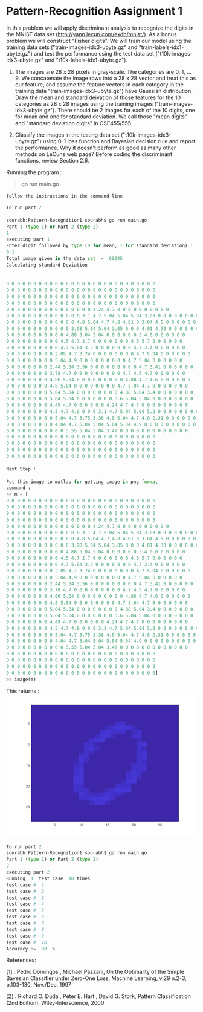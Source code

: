 # Pattern-Recognition Assignment 1
In this problem we will apply discriminant analysis to recognize the digits in the MNIST data set (http://yann.lecun.com/exdb/mnist/). As a bonus problem we will construct "Fisher digits". We will train our model using the training data sets ("train-images-idx3-ubyte.gz" and "train-labels-idx1-ubyte.gz") and test the performance using the test data set ("t10k-images-idx3-ubyte.gz" and "t10k-labels-idx1-ubyte.gz").
1. The images are 28 x 28 pixels in gray-scale. The categories are 0, 1, ... 9. We concatenate the image rows into a 28 x 28 vector and treat this as our feature, and assume the feature vectors in each category in the training data "train-images-idx3-ubyte.gz") have Gaussian distribution. Draw the mean and standard deivation of those features for the 10 categories as 28 x 28 images using the training images ("train-images-idx3-ubyte.gz"). There should be 2 images for each of the 10 digits, one for mean and one for standard deviation. We call those "mean digits" and "standard deviation digits" in CSE455/555.

2. Classify the images in the testing data set ("t10k-images-idx3-ubyte.gz") using 0-1 loss function and Bayesian decision rule and report the performance. Why it doesn't perform as good as many other methods on LeCuns web page? Before coding the discriminant functions, review Section 2.6.


Running the program :
> go run main.go 

``follow the instructions in the command line``

```python
To run part 2

sourabh:Pattern-Recognition1 sourabh$ go run main.go 
Part 1 (type 1) or Part 2 (type 2)
1
executing part 1
Enter digit followed by type (0 for mean, 1 for standard deviation) :
0 1
Total image given in the data set  =  60045
Calculating standard Deviation 


0 0 0 0 0 0 0 0 0 0 0 0 0 0 0 0 0 0 0 0 0 0 0 0 0 0 0 0 
0 0 0 0 0 0 0 0 0 0 0 0 0 0 0 0 0 0 0 0 0 0 0 0 0 0 0 0 
0 0 0 0 0 0 0 0 0 0 0 0 0 0 0 0 0 0 0 0 0 0 0 0 0 0 0 0 
0 0 0 0 0 0 0 0 0 0 0 0 0 0 0 0 0 0 0 0 0 0 0 0 0 0 0 0 
0 0 0 0 0 0 0 0 0 0 0 0 0 0 0 0 4.24 4.7 0 0 0 0 0 0 0 0 0 0 
0 0 0 0 0 0 0 0 0 0 0 0 0 0 3.1 4.7 5.04 5.04 5.04 3.03 0 0 0 0 0 0 0 0 
0 0 0 0 0 0 0 0 0 0 0 0 0 4.8 5.04 4.7 4.8 4.01 0 3.04 4.5 0 0 0 0 0 0 0 
0 0 0 0 0 0 0 0 0 0 0 0 3.98 5.04 5.04 3.05 0 0 0 4.01 4.30 0 0 0 0 0 0 0 
0 0 0 0 0 0 0 0 0 0 0 4.88 5.04 5.04 0 0 0 0 0 0 3.4 0 0 0 0 0 0 0 
0 0 0 0 0 0 0 0 0 0 4.5 4.7 2.7 0 0 0 0 0 0 0 4.5 5.7 0 0 0 0 0 0 
0 0 0 0 0 0 0 0 0 0 4.7 5.04 3.2 0 0 0 0 0 0 0 4.7 2.4 0 0 0 0 0 0 
0 0 0 0 0 0 0 0 0 2.05 4.7 3.74 0 0 0 0 0 0 0 0 4.7 5.04 0 0 0 0 0 0 
0 0 0 0 0 0 0 0 0 5.04 4.9 0 0 0 0 0 0 0 0 0 4.7 5.04 0 0 0 0 0 0 
0 0 0 0 0 0 0 0 2.44 5.04 3.56 0 0 0 0 0 0 0 0 0 4.7 3.41 0 0 0 0 0 0 
0 0 0 0 0 0 0 0 3.78 4.7 0 0 0 0 0 0 0 0 0 4.7 4.5 4.7 0 0 0 0 0 0 
0 0 0 0 0 0 0 0 4.06 5.04 0 0 0 0 0 0 0 0 0 4.88 4.7 4.6 0 0 0 0 0 0 
0 0 0 0 0 0 0 0 4.8 5.04 0 0 0 0 0 0 0 0 4.7 5.04 4.7 0 0 0 0 0 0 0 
0 0 0 0 0 0 0 0 5.04 5.04 0 0 0 0 0 0 0 0 4.88 5.04 3.4 0 0 0 0 0 0 0 
0 0 0 0 0 0 0 0 5.04 5.04 0 0 0 0 0 0 0 3.6 5.04 5.04 0 0 0 0 0 0 0 0 
0 0 0 0 0 0 0 0 4.49 4.7 0 0 0 0 0 0 4.24 4.7 4.7 0 0 0 0 0 0 0 0 0 
0 0 0 0 0 0 0 0 4.5 4.7 4.9 0 0 0 3.1 4.7 5.04 5.04 5.2 0 0 0 0 0 0 0 0 0 
0 0 0 0 0 0 0 0 0 5.04 4.7 3.75 3.36 4.8 5.04 4.7 4.8 2.31 0 0 0 0 0 0 0 0 0 0 
0 0 0 0 0 0 0 0 0 4.04 4.7 5.04 5.04 5.04 5.04 4.9 0 0 0 0 0 0 0 0 0 0 0 0 
0 0 0 0 0 0 0 0 0 0 0 3.55 5.04 5.04 3.47 0 0 0 0 0 0 0 0 0 0 0 0 0 
0 0 0 0 0 0 0 0 0 0 0 0 0 0 0 0 0 0 0 0 0 0 0 0 0 0 0 0 
0 0 0 0 0 0 0 0 0 0 0 0 0 0 0 0 0 0 0 0 0 0 0 0 0 0 0 0 
0 0 0 0 0 0 0 0 0 0 0 0 0 0 0 0 0 0 0 0 0 0 0 0 0 0 0 0 
0 0 0 0 0 0 0 0 0 0 0 0 0 0 0 0 0 0 0 0 0 0 0 0 0 0 0 0

Next Step : 

Put this image to matlab for getting image in png format
command : 
>> m = [
0 0 0 0 0 0 0 0 0 0 0 0 0 0 0 0 0 0 0 0 0 0 0 0 0 0 0 0 
0 0 0 0 0 0 0 0 0 0 0 0 0 0 0 0 0 0 0 0 0 0 0 0 0 0 0 0 
0 0 0 0 0 0 0 0 0 0 0 0 0 0 0 0 0 0 0 0 0 0 0 0 0 0 0 0 
0 0 0 0 0 0 0 0 0 0 0 0 0 0 0 0 0 0 0 0 0 0 0 0 0 0 0 0 
0 0 0 0 0 0 0 0 0 0 0 0 0 0 0 0 4.24 4.7 0 0 0 0 0 0 0 0 0 0 
0 0 0 0 0 0 0 0 0 0 0 0 0 0 3.1 4.7 5.04 5.04 5.04 3.03 0 0 0 0 0 0 0 0 
0 0 0 0 0 0 0 0 0 0 0 0 0 4.8 5.04 4.7 4.8 4.01 0 3.04 4.5 0 0 0 0 0 0 0 
0 0 0 0 0 0 0 0 0 0 0 0 3.98 5.04 5.04 3.05 0 0 0 4.01 4.30 0 0 0 0 0 0 0 
0 0 0 0 0 0 0 0 0 0 0 4.88 5.04 5.04 0 0 0 0 0 0 3.4 0 0 0 0 0 0 0 
0 0 0 0 0 0 0 0 0 0 4.5 4.7 2.7 0 0 0 0 0 0 0 4.5 5.7 0 0 0 0 0 0 
0 0 0 0 0 0 0 0 0 0 4.7 5.04 3.2 0 0 0 0 0 0 0 4.7 2.4 0 0 0 0 0 0 
0 0 0 0 0 0 0 0 0 2.05 4.7 3.74 0 0 0 0 0 0 0 0 4.7 5.04 0 0 0 0 0 0 
0 0 0 0 0 0 0 0 0 5.04 4.9 0 0 0 0 0 0 0 0 0 4.7 5.04 0 0 0 0 0 0 
0 0 0 0 0 0 0 0 2.44 5.04 3.56 0 0 0 0 0 0 0 0 0 4.7 3.41 0 0 0 0 0 0 
0 0 0 0 0 0 0 0 3.78 4.7 0 0 0 0 0 0 0 0 0 4.7 4.5 4.7 0 0 0 0 0 0 
0 0 0 0 0 0 0 0 4.06 5.04 0 0 0 0 0 0 0 0 0 4.88 4.7 4.6 0 0 0 0 0 0 
0 0 0 0 0 0 0 0 4.8 5.04 0 0 0 0 0 0 0 0 4.7 5.04 4.7 0 0 0 0 0 0 0 
0 0 0 0 0 0 0 0 5.04 5.04 0 0 0 0 0 0 0 0 4.88 5.04 3.4 0 0 0 0 0 0 0 
0 0 0 0 0 0 0 0 5.04 5.04 0 0 0 0 0 0 0 3.6 5.04 5.04 0 0 0 0 0 0 0 0 
0 0 0 0 0 0 0 0 4.49 4.7 0 0 0 0 0 0 4.24 4.7 4.7 0 0 0 0 0 0 0 0 0 
0 0 0 0 0 0 0 0 4.5 4.7 4.9 0 0 0 3.1 4.7 5.04 5.04 5.2 0 0 0 0 0 0 0 0 0 
0 0 0 0 0 0 0 0 0 5.04 4.7 3.75 3.36 4.8 5.04 4.7 4.8 2.31 0 0 0 0 0 0 0 0 0 0 
0 0 0 0 0 0 0 0 0 4.04 4.7 5.04 5.04 5.04 5.04 4.9 0 0 0 0 0 0 0 0 0 0 0 0 
0 0 0 0 0 0 0 0 0 0 0 3.55 5.04 5.04 3.47 0 0 0 0 0 0 0 0 0 0 0 0 0 
0 0 0 0 0 0 0 0 0 0 0 0 0 0 0 0 0 0 0 0 0 0 0 0 0 0 0 0 
0 0 0 0 0 0 0 0 0 0 0 0 0 0 0 0 0 0 0 0 0 0 0 0 0 0 0 0 
0 0 0 0 0 0 0 0 0 0 0 0 0 0 0 0 0 0 0 0 0 0 0 0 0 0 0 0 
0 0 0 0 0 0 0 0 0 0 0 0 0 0 0 0 0 0 0 0 0 0 0 0 0 0 0 0]
>> image(m)

```

This returns :  
![alt text](https://raw.githubusercontent.com/sourabh3b/Pattern-Recognition1/master/i0.png "Test Image")


```python
To run part 2
sourabh:Pattern-Recognition1 sourabh$ go run main.go 
Part 1 (type 1) or Part 2 (type 2)
2
executing part 2
Running  1  test case  10 times
test case #  1
test case #  2
test case #  3
test case #  4
test case #  5
test case #  6
test case #  7
test case #  8
test case #  9
test case #  10
Accuracy :=  80  %
```



References:

[1] : Pedro Domingos , Michael Pazzani, On the Optimality of the Simple Bayesian Classifier under Zero-One Loss, Machine Learning, v.29 n.2-3, p.103-130, Nov./Dec. 1997 

[2] : Richard O. Duda , Peter E. Hart , David G. Stork, Pattern Classification (2nd Edition), Wiley-Interscience, 2000


